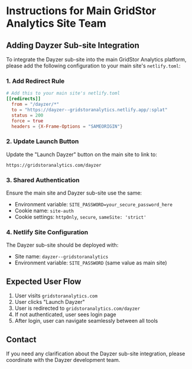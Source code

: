 # Instructions for Main GridStor Analytics Site Team

## Adding Dayzer Sub-site Integration

To integrate the Dayzer sub-site into the main GridStor Analytics platform, please add the following configuration to your main site's `netlify.toml`:

### 1. Add Redirect Rule

```toml
# Add this to your main site's netlify.toml
[[redirects]]
  from = "/dayzer/*"
  to = "https://dayzer--gridstoranalytics.netlify.app/:splat"
  status = 200
  force = true
  headers = {X-Frame-Options = "SAMEORIGIN"}
```

### 2. Update Launch Button

Update the "Launch Dayzer" button on the main site to link to:
```
https://gridstoranalytics.com/dayzer
```

### 3. Shared Authentication

Ensure the main site and Dayzer sub-site use the same:
- Environment variable: `SITE_PASSWORD=your_secure_password_here`
- Cookie name: `site-auth`
- Cookie settings: `httpOnly`, `secure`, `sameSite: 'strict'`

### 4. Netlify Site Configuration

The Dayzer sub-site should be deployed with:
- Site name: `dayzer--gridstoranalytics`
- Environment variable: `SITE_PASSWORD` (same value as main site)

## Expected User Flow

1. User visits `gridstoranalytics.com`
2. User clicks "Launch Dayzer"
3. User is redirected to `gridstoranalytics.com/dayzer`
4. If not authenticated, user sees login page
5. After login, user can navigate seamlessly between all tools

## Contact

If you need any clarification about the Dayzer sub-site integration, please coordinate with the Dayzer development team. 